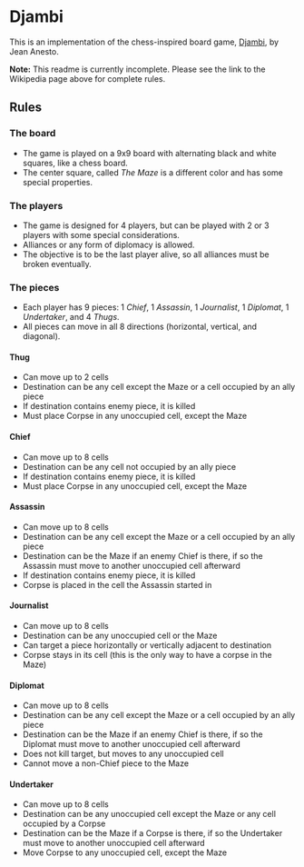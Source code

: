 # Djambi
This is an implementation of the chess-inspired board game, [Djambi][1], by Jean Anesto.

__Note:__ This readme is currently incomplete.  Please see the link to the Wikipedia page above for complete rules.

## Rules

### The board
- The game is played on a 9x9 board with alternating black and white squares, like a chess board.
- The center square, called _The Maze_ is a different color and has some special properties.

### The players
- The game is designed for 4 players, but can be played with 2 or 3 players with some special considerations.
- Alliances or any form of diplomacy is allowed.
- The objective is to be the last player alive, so all alliances must be broken eventually.

### The pieces
- Each player has 9 pieces: 1 _Chief_, 1 _Assassin_, 1 _Journalist_, 1 _Diplomat_, 1 _Undertaker_, and 4 _Thugs_. 
- All pieces can move in all 8 directions (horizontal, vertical, and diagonal).

#### Thug
- Can move up to 2 cells
- Destination can be any cell except the Maze or a cell occupied by an ally piece
- If destination contains enemy piece, it is killed
- Must place Corpse in any unoccupied cell, except the Maze
	
#### Chief
- Can move up to 8 cells
- Destination can be any cell not occupied by an ally piece
- If destination contains enemy piece, it is killed
- Must place Corpse in any unoccupied cell, except the Maze

#### Assassin
- Can move up to 8 cells
- Destination can be any cell except the Maze or a cell occupied by an ally piece
- Destination can be the Maze if an enemy Chief is there, if so the Assassin must move to another unoccupied cell afterward
- If destination contains enemy piece, it is killed
- Corpse is placed in the cell the Assassin started in

#### Journalist
- Can move up to 8 cells
- Destination can be any unoccupied cell or the Maze
- Can target a piece horizontally or vertically adjacent to destination
- Corpse stays in its cell (this is the only way to have a corpse in the Maze)

#### Diplomat
- Can move up to 8 cells
- Destination can be any cell except the Maze or a cell occupied by an ally piece
- Destination can be the Maze if an enemy Chief is there, if so the Diplomat must move to another unoccupied cell afterward
- Does not kill target, but moves to any unoccupied cell
- Cannot move a non-Chief piece to the Maze

#### Undertaker
- Can move up to 8 cells
- Destination can be any unoccupied cell except the Maze or any cell occupied by a Corpse
- Destination can be the Maze if a Corpse is there, if so the Undertaker must move to another unoccupied cell afterward	
- Move Corpse to any unoccupied cell, except the Maze

 [1]: https://en.wikipedia.org/wiki/Djambi
